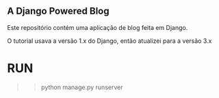 ## A Django Powered Blog

Este repositório contém uma aplicação de blog feita em Django.

O tutorial usava a versão 1.x do Django, então atualizei para a versão 3.x


# RUN

>>python manage.py runserver